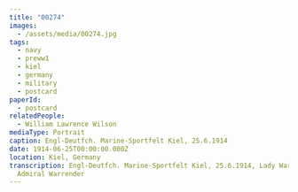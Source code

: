 ```yaml
---
title: "00274"
images:
  - /assets/media/00274.jpg
tags:
  - navy
  - preww1
  - kiel
  - germany
  - military
  - postcard
paperId:
  - postcard
relatedPeople:
  - William Lawrence Wilson
mediaType: Portrait
caption: Engl-Deutfch. Marine-Sportfelt Kiel, 25.6.1914
date: 1914-06-25T00:00:00.000Z
location: Kiel, Germany
transcription: Engl-Deutfch. Marine-Sportfelt Kiel, 25.6.1914, Lady Warrender,
  Admiral Warrender
---
```

